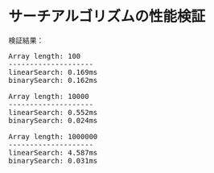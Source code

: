 サーチアルゴリズムの性能検証
==========================

検証結果：

<pre>
Array length: 100
--------------------
linearSearch: 0.169ms
binarySearch: 0.162ms

Array length: 10000
--------------------
linearSearch: 0.552ms
binarySearch: 0.024ms

Array length: 1000000
--------------------
linearSearch: 4.587ms
binarySearch: 0.031ms
</pre>
